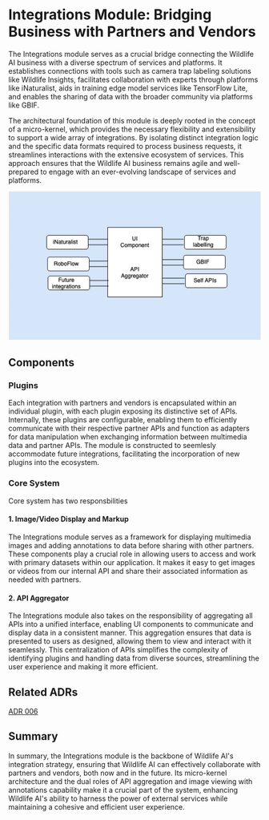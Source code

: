 # Integrations Module: Bridging Business with Partners and Vendors

The Integrations module serves as a crucial bridge connecting the Wildlife AI business with a diverse spectrum of services and platforms. It establishes connections with tools such as camera trap labeling solutions like Wildlife Insights, facilitates collaboration with experts through platforms like iNaturalist, aids in training edge model services like TensorFlow Lite, and enables the sharing of data with the broader community via platforms like GBIF.

The architectural foundation of this module is deeply rooted in the concept of a micro-kernel, which provides the necessary flexibility and extensibility to support a wide array of integrations. By isolating distinct integration logic and the specific data formats required to process business requests, it streamlines interactions with the extensive ecosystem of services. This approach ensures that the Wildlife AI business remains agile and well-prepared to engage with an ever-evolving landscape of services and platforms.

![Integrations module](../figures/integrations-module.png "Integrations module")

## Components

### Plugins

Each integration with partners and vendors is encapsulated within an individual plugin, with each plugin exposing its distinctive set of APIs. Internally, these plugins are configurable, enabling them to efficiently communicate with their respective partner APIs and function as adapters for data manipulation when exchanging information between multimedia data and partner APIs. The module is constructed to seemlesly accommodate future integrations, facilitating the incorporation of new plugins into the ecosystem.

### Core System
Core system has two responsbilities

#### 1. Image/Video Display and Markup

The Integrations module serves as a framework for displaying multimedia images and adding annotations to data before sharing with other partners. These components play a crucial role in allowing users to access and work with primary datasets within our application. It makes it easy to get images or videos from our internal API and share their associated information as needed with partners.

#### 2. API Aggregator

The Integrations module also takes on the responsibility of aggregating all APIs into a unified interface, enabling UI components to communicate and display data in a consistent manner. This aggregation ensures that data is presented to users as designed, allowing them to view and interact with it seamlessly. This centralization of APIs simplifies the complexity of identifying plugins and handling data from diverse sources, streamlining the user experience and making it more efficient.


## Related ADRs
[ADR 006](../ADRs/ADR006-MicroKernel.md)

## Summary
In summary, the Integrations module is the backbone of Wildlife AI's integration strategy, ensuring that Wildlife AI can effectively collaborate with partners and vendors, both now and in the future. Its micro-kernel architecture and the dual roles of API aggregation and image viewing with annotations capability make it a crucial part of the system, enhancing Wildlife AI's ability to harness the power of external services while maintaining a cohesive and efficient user experience.